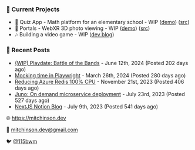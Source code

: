 ### 📌 Current Projects
- 📝 Quiz App - Math platform for an elementary school - WIP ([demo](https://quiz-staging.mitchinson.dev/)) ([src](https://github.com/bmitchinson/budget-entry))
- 📸 Portals - WebXR 3D photo viewing - WIP ([demo](https://portals.mitchinson.dev/)) ([src](https://github.com/bmitchinson/vr-jpg-viewer-webxr))
- 🎶 Building a video game - WIP ([dev blog](https://blog.mitchinson.dev/playdate-dev-one))

### 📝 Recent Posts

- [(WIP) Playdate: Battle of the Bands](https://blog.mitchinson.dev/playdate-dev-one) - June 12th, 2024 (Posted 202 days ago)
- [Mocking time in Playwright](https://blog.mitchinson.dev/playwright-mock-time) - March 26th, 2024 (Posted 280 days ago)
- [Reducing Azure Redis 100% CPU](https://blog.mitchinson.dev/redis-cpu) - November 21st, 2023 (Posted 406 days ago)
- [Juno: On demand microservice deployment](https://blog.mitchinson.dev/juno) - July 23rd, 2023 (Posted 527 days ago)
- [NextJS Notion Blog](https://blog.mitchinson.dev/blog-2023) - July 9th, 2023 (Posted 541 days ago)

🌐 https://mitchinson.dev

💌 mitchinson.dev@gmail.com

🐦 [@115bwm](https://twitter.com/115bwm)